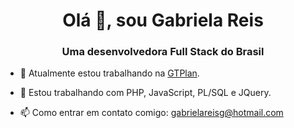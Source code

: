 <h1 align = "center"> Olá 👋, sou Gabriela Reis </h1>
<h3 align = "center"> Uma desenvolvedora Full Stack do Brasil </h3>

- 🔭 Atualmente estou trabalhando na <a href="https://github.com/gt-devsteam/">GTPlan</a>.

- 🌱 Estou trabalhando com PHP, JavaScript, PL/SQL e JQuery.

- 📫 Como entrar em contato comigo: gabrielareisg@hotmail.com 

